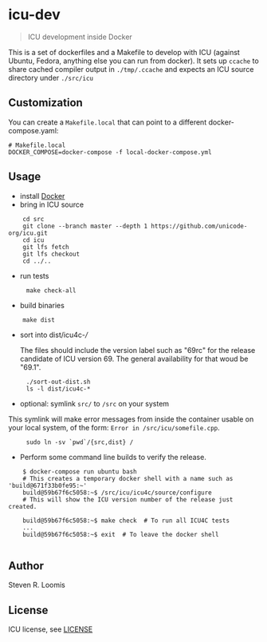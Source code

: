 # icu-dev

> ICU development inside Docker

This is a set of dockerfiles and a Makefile to develop with ICU (against Ubuntu, Fedora, anything else you can run from docker).
It sets up `ccache` to share cached compiler output in `./tmp/.ccache` and expects an ICU source directory under `./src/icu`

## Customization

You can create a `Makefile.local` that can point to a different docker-compose.yaml:

```
# Makefile.local
DOCKER_COMPOSE=docker-compose -f local-docker-compose.yml
```

## Usage

- install [Docker](http://docker.io)
- bring in ICU source
````
    cd src
    git clone --branch master --depth 1 https://github.com/unicode-org/icu.git
    cd icu
    git lfs fetch
    git lfs checkout
    cd ../..
````
- run tests
````
     make check-all
````
- build binaries
````
    make dist
````         
- sort into dist/icu4c-*/*

  The files should include the version label such as "69rc" for the release candidate of ICU version 69. The general availability for that woud be "69.1". 
````
     ./sort-out-dist.sh
     ls -l dist/icu4c-*
````
- optional: symlink `src/` to `/src` on your system

This symlink will make error messages from inside the container usable on your local system, of the form: `Error in /src/icu/somefile.cpp`.
````
     sudo ln -sv `pwd`/{src,dist} /
````

- Perform some command line builds to verify the release.
```
    $ docker-compose run ubuntu bash
    # This creates a temporary docker shell with a name such as 'build@671f33b0fe95:~'
    build@59b67f6c5058:~$ /src/icu/icu4c/source/configure
    # This will show the ICU version number of the release just created.

    build@59b67f6c5058:~$ make check  # To run all ICU4C tests
    ...
    build@59b67f6c5058:~$ exit  # To leave the docker shell
    
```

## Author

Steven R. Loomis

## License

ICU license, see [LICENSE](LICENSE)
